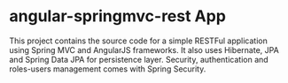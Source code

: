 # angular-springmvc-rest App

This project contains the source code for a simple RESTFul application using Spring MVC and AngularJS frameworks. It also uses Hibernate, JPA and Spring Data JPA for persistence layer. 
Security, authentication and roles-users management comes with Spring Security.
